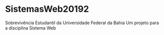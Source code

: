 # SistemasWeb20192
Sobrevivência Estudantil da Universidade Federal da Bahia
Um projeto para a disciplina Sistema Web 
